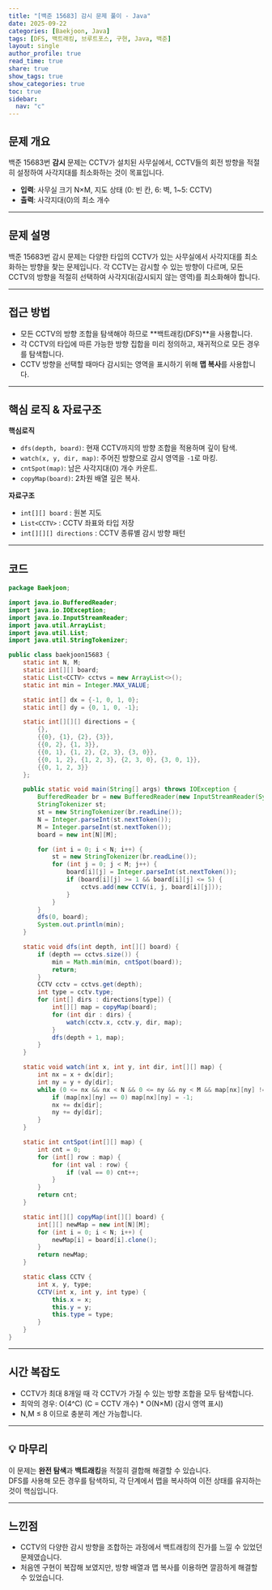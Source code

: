 ```yaml
---
title: "[백준 15683] 감시 문제 풀이 - Java"
date: 2025-09-22
categories: [Baekjoon, Java]
tags: [DFS, 백트래킹, 브루트포스, 구현, Java, 백준]
layout: single
author_profile: true
read_time: true
share: true
show_tags: true
show_categories: true
toc: true
sidebar:
  nav: "c"
---
```


## 문제 개요

백준 15683번 **감시** 문제는 CCTV가 설치된 사무실에서, CCTV들의 회전 방향을 적절히 설정하여 사각지대를 최소화하는 것이 목표입니다.

- **입력**: 사무실 크기 N×M, 지도 상태 (0: 빈 칸, 6: 벽, 1~5: CCTV)
- **출력**: 사각지대(0)의 최소 개수

---

## 문제 설명

백준 15683번 감시 문제는 다양한 타입의 CCTV가 있는 사무실에서 사각지대를
최소화하는 방향을 찾는 문제입니다. 각 CCTV는 감시할 수 있는 방향이
다르며, 모든 CCTV의 방향을 적절히 선택하여 사각지대(감시되지 않는
영역)를 최소화해야 합니다.

---

## 접근 방법

- 모든 CCTV의 방향 조합을 탐색해야 하므로 **백트래킹(DFS)**을
  사용합니다.
- 각 CCTV의 타입에 따른 가능한 방향 집합을 미리 정의하고, 재귀적으로
  모든 경우를 탐색합니다.
- CCTV 방향을 선택할 때마다 감시되는 영역을 표시하기 위해 **맵
  복사**를 사용합니다.

---

## 핵심 로직 & 자료구조

**핵심로직**

- `dfs(depth, board)`: 현재 CCTV까지의 방향 조합을 적용하며 깊이 탐색.
- `watch(x, y, dir, map)`: 주어진 방향으로 감시 영역을 `-1`로 마킹.
- `cntSpot(map)`: 남은 사각지대(0) 개수 카운트.
- `copyMap(board)`: 2차원 배열 깊은 복사.

**자료구조**

- `int[][] board` : 원본 지도
- `List<CCTV>` : CCTV 좌표와 타입 저장
- `int[][][] directions` : CCTV 종류별 감시 방향 패턴

---

## 코드

```java
package Baekjoon;

import java.io.BufferedReader;
import java.io.IOException;
import java.io.InputStreamReader;
import java.util.ArrayList;
import java.util.List;
import java.util.StringTokenizer;

public class baekjoon15683 {
    static int N, M;
    static int[][] board;
    static List<CCTV> cctvs = new ArrayList<>();
    static int min = Integer.MAX_VALUE;

    static int[] dx = {-1, 0, 1, 0};
    static int[] dy = {0, 1, 0, -1};

    static int[][][] directions = {
        {},
        {{0}, {1}, {2}, {3}},
        {{0, 2}, {1, 3}},
        {{0, 1}, {1, 2}, {2, 3}, {3, 0}},
        {{0, 1, 2}, {1, 2, 3}, {2, 3, 0}, {3, 0, 1}},
        {{0, 1, 2, 3}}
    };

    public static void main(String[] args) throws IOException {
        BufferedReader br = new BufferedReader(new InputStreamReader(System.in));
        StringTokenizer st;
        st = new StringTokenizer(br.readLine());
        N = Integer.parseInt(st.nextToken());
        M = Integer.parseInt(st.nextToken());
        board = new int[N][M];

        for (int i = 0; i < N; i++) {
            st = new StringTokenizer(br.readLine());
            for (int j = 0; j < M; j++) {
                board[i][j] = Integer.parseInt(st.nextToken());
                if (board[i][j] >= 1 && board[i][j] <= 5) {
                    cctvs.add(new CCTV(i, j, board[i][j]));
                }
            }
        }
        dfs(0, board);
        System.out.println(min);
    }

    static void dfs(int depth, int[][] board) {
        if (depth == cctvs.size()) {
            min = Math.min(min, cntSpot(board));
            return;
        }
        CCTV cctv = cctvs.get(depth);
        int type = cctv.type;
        for (int[] dirs : directions[type]) {
            int[][] map = copyMap(board);
            for (int dir : dirs) {
                watch(cctv.x, cctv.y, dir, map);
            }
            dfs(depth + 1, map);
        }
    }

    static void watch(int x, int y, int dir, int[][] map) {
        int nx = x + dx[dir];
        int ny = y + dy[dir];
        while (0 <= nx && nx < N && 0 <= ny && ny < M && map[nx][ny] != 6) {
            if (map[nx][ny] == 0) map[nx][ny] = -1;
            nx += dx[dir];
            ny += dy[dir];
        }
    }

    static int cntSpot(int[][] map) {
        int cnt = 0;
        for (int[] row : map) {
            for (int val : row) {
                if (val == 0) cnt++;
            }
        }
        return cnt;
    }

    static int[][] copyMap(int[][] board) {
        int[][] newMap = new int[N][M];
        for (int i = 0; i < N; i++) {
            newMap[i] = board[i].clone();
        }
        return newMap;
    }

    static class CCTV {
        int x, y, type;
        CCTV(int x, int y, int type) {
            this.x = x;
            this.y = y;
            this.type = type;
        }
    }
}
```

---

## 시간 복잡도

- CCTV가 최대 8개일 때 각 CCTV가 가질 수 있는 방향 조합을 모두 탐색합니다.
- 최악의 경우: O(4\^C) (C = CCTV 개수) \* O(N×M) (감시 영역 표시)
- N,M ≤ 8 이므로 충분히 계산 가능합니다.

---

## 💡 마무리

이 문제는 **완전 탐색**과 **백트래킹**을 적절히 결합해 해결할 수 있습니다.<br>
DFS를 사용해 모든 경우를 탐색하되, 각 단계에서 맵을 복사하여 이전 상태를 유지하는 것이 핵심입니다.

---

## 느낀점

- CCTV의 다양한 감시 방향을 조합하는 과정에서 백트래킹의 진가를 느낄 수 있었던 문제였습니다.
- 처음엔 구현이 복잡해 보였지만, 방향 배열과 맵 복사를 이용하면 깔끔하게 해결할 수 있었습니다.
